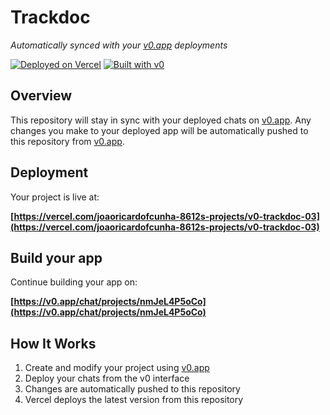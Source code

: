 # Trackdoc

*Automatically synced with your [v0.app](https://v0.app) deployments*

[![Deployed on Vercel](https://img.shields.io/badge/Deployed%20on-Vercel-black?style=for-the-badge&logo=vercel)](https://vercel.com/joaoricardofcunha-8612s-projects/v0-trackdoc-03)
[![Built with v0](https://img.shields.io/badge/Built%20with-v0.app-black?style=for-the-badge)](https://v0.app/chat/projects/nmJeL4P5oCo)

## Overview

This repository will stay in sync with your deployed chats on [v0.app](https://v0.app).
Any changes you make to your deployed app will be automatically pushed to this repository from [v0.app](https://v0.app).

## Deployment

Your project is live at:

**[https://vercel.com/joaoricardofcunha-8612s-projects/v0-trackdoc-03](https://vercel.com/joaoricardofcunha-8612s-projects/v0-trackdoc-03)**

## Build your app

Continue building your app on:

**[https://v0.app/chat/projects/nmJeL4P5oCo](https://v0.app/chat/projects/nmJeL4P5oCo)**

## How It Works

1. Create and modify your project using [v0.app](https://v0.app)
2. Deploy your chats from the v0 interface
3. Changes are automatically pushed to this repository
4. Vercel deploys the latest version from this repository
